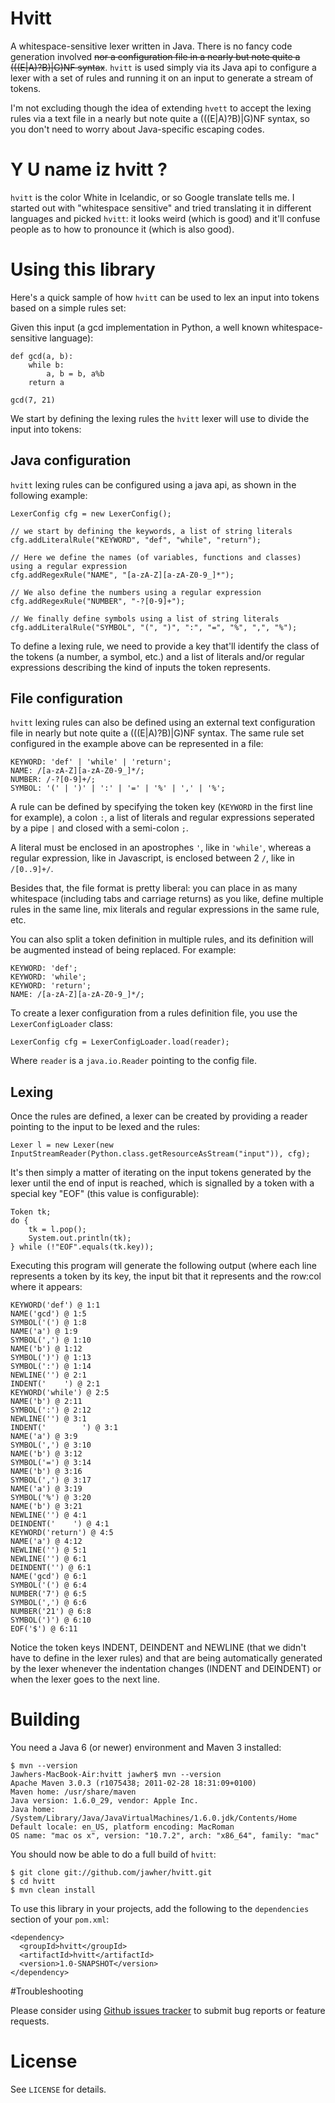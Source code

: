 Hvitt
=====

A whitespace-sensitive lexer written in Java. There is no fancy code generation involved <strike>nor a configuration file in a nearly but note quite a (((E|A)?B)|G)NF syntax</strike>.
`hvitt` is used  simply via its Java api to configure a lexer with a set of rules and running it on an input to generate a stream of tokens.

I'm not excluding though the idea of extending `hvett` to accept the lexing rules via a text file in a nearly but note quite a (((E|A)?B)|G)NF syntax, so you don't need to worry about Java-specific escaping codes.

# Y U name iz hvitt ?

`hvitt` is the color White in Icelandic, or so Google translate tells me. I started out with "whitespace sensitive" and tried translating it in different languages and picked `hvitt`: it looks weird (which is good) and it'll confuse people as to how to pronounce it (which is also good).

# Using this library

Here's a quick sample of how `hvitt` can be used to lex an input into tokens based on a simple rules set:

Given this input (a gcd implementation in Python, a well known whitespace-sensitive language):

    def gcd(a, b):
        while b:
            a, b = b, a%b
        return a

    gcd(7, 21)

We start by defining the lexing rules the `hvitt` lexer will use to divide the input into tokens:

## Java configuration
`hvitt` lexing rules can be configured using a java api, as shown in the following example:

    LexerConfig cfg = new LexerConfig();

    // we start by defining the keywords, a list of string literals
    cfg.addLiteralRule("KEYWORD", "def", "while", "return");

    // Here we define the names (of variables, functions and classes) using a regular expression
    cfg.addRegexRule("NAME", "[a-zA-Z][a-zA-Z0-9_]*");

    // We also define the numbers using a regular expression
    cfg.addRegexRule("NUMBER", "-?[0-9]+");

    // We finally define symbols using a list of string literals
    cfg.addLiteralRule("SYMBOL", "(", ")", ":", "=", "%", ",", "%");

To define a lexing rule, we need to provide a key that'll identify the class of the tokens (a number, a symbol, etc.) and a list of literals and/or regular expressions describing the kind of inputs the token represents.

## File configuration
`hvitt` lexing rules can also be defined using an external text configuration file in nearly but note quite a (((E|A)?B)|G)NF syntax. The same rule set configured in the example above can be represented in a file:

    KEYWORD: 'def' | 'while' | 'return';
    NAME: /[a-zA-Z][a-zA-Z0-9_]*/;
    NUMBER: /-?[0-9]+/;
    SYMBOL: '(' | ')' | ':' | '=' | '%' | ',' | '%';

A rule can be defined by specifying the token key (`KEYWORD` in the first line for example), a colon `:`, a list of literals and regular expressions seperated by a pipe `|` and closed with a semi-colon `;`.

A literal must be enclosed in an apostrophes `'`, like in `'while'`, whereas a regular expression, like in Javascript, is enclosed between 2 `/`, like in `/[0..9]+/`.

Besides that, the file format is pretty liberal: you can place in as many whitespace (including tabs and carriage returns) as you like, define multiple rules in the same line, mix literals and regular expressions in the same rule, etc.

You can also split a token definition in multiple rules, and its definition will be augmented instead of being replaced. For example:

    KEYWORD: 'def';
    KEYWORD: 'while';
    KEYWORD: 'return';
    NAME: /[a-zA-Z][a-zA-Z0-9_]*/;

To create a lexer configuration from a rules definition file, you use the `LexerConfigLoader` class:

    LexerConfig cfg = LexerConfigLoader.load(reader);

Where `reader` is a `java.io.Reader` pointing to the config file.

## Lexing

Once the rules are defined, a lexer can be created by providing a reader pointing to the input to be lexed and the rules:

    Lexer l = new Lexer(new InputStreamReader(Python.class.getResourceAsStream("input")), cfg);

It's then simply a matter of iterating on the input tokens generated by the lexer until the end of input is reached, which is signalled by a token with a special key "EOF" (this value is configurable):

    Token tk;
    do {
        tk = l.pop();
        System.out.println(tk);
    } while (!"EOF".equals(tk.key));


Executing this program will generate the following output (where each line represents a token by its key, the input bit that it represents and the row:col where it appears:

    KEYWORD('def') @ 1:1
    NAME('gcd') @ 1:5
    SYMBOL('(') @ 1:8
    NAME('a') @ 1:9
    SYMBOL(',') @ 1:10
    NAME('b') @ 1:12
    SYMBOL(')') @ 1:13
    SYMBOL(':') @ 1:14
    NEWLINE('') @ 2:1
    INDENT('    ') @ 2:1
    KEYWORD('while') @ 2:5
    NAME('b') @ 2:11
    SYMBOL(':') @ 2:12
    NEWLINE('') @ 3:1
    INDENT('        ') @ 3:1
    NAME('a') @ 3:9
    SYMBOL(',') @ 3:10
    NAME('b') @ 3:12
    SYMBOL('=') @ 3:14
    NAME('b') @ 3:16
    SYMBOL(',') @ 3:17
    NAME('a') @ 3:19
    SYMBOL('%') @ 3:20
    NAME('b') @ 3:21
    NEWLINE('') @ 4:1
    DEINDENT('    ') @ 4:1
    KEYWORD('return') @ 4:5
    NAME('a') @ 4:12
    NEWLINE('') @ 5:1
    NEWLINE('') @ 6:1
    DEINDENT('') @ 6:1
    NAME('gcd') @ 6:1
    SYMBOL('(') @ 6:4
    NUMBER('7') @ 6:5
    SYMBOL(',') @ 6:6
    NUMBER('21') @ 6:8
    SYMBOL(')') @ 6:10
    EOF('$') @ 6:11

Notice the token keys INDENT, DEINDENT and NEWLINE (that we didn't have to define in the lexer rules) and that are being automatically generated by the lexer whenever the indentation changes (INDENT and DEINDENT) or when the lexer goes to the next line.

# Building

You need a Java 6 (or newer) environment and Maven 3 installed:

    $ mvn --version
    Jawhers-MacBook-Air:hvitt jawher$ mvn --version
    Apache Maven 3.0.3 (r1075438; 2011-02-28 18:31:09+0100)
    Maven home: /usr/share/maven
    Java version: 1.6.0_29, vendor: Apple Inc.
    Java home: /System/Library/Java/JavaVirtualMachines/1.6.0.jdk/Contents/Home
    Default locale: en_US, platform encoding: MacRoman
    OS name: "mac os x", version: "10.7.2", arch: "x86_64", family: "mac"

You should now be able to do a full build of `hvitt`:

    $ git clone git://github.com/jawher/hvitt.git
    $ cd hvitt
    $ mvn clean install

To use this library in your projects, add the following to the `dependencies` section of your
`pom.xml`:

    <dependency>
      <groupId>hvitt</groupId>
      <artifactId>hvitt</artifactId>
      <version>1.0-SNAPSHOT</version>
    </dependency>

#Troubleshooting

Please consider using [Github issues tracker](http://github.com/jawher/hvitt/issues) to submit bug reports or feature requests.


# License

See `LICENSE` for details.
